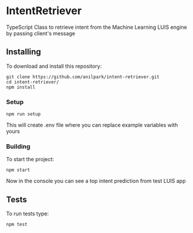 # IntentRetriever

TypeScript Class to retrieve intent from the Machine Learning LUIS engine by passing client's message

## Installing

To download and install this repository:

```shell
git clone https://github.com/anilpark/intent-retriever.git
cd intent-retriever/
npm install
```

### Setup

```shell
npm run setup
```

This will create .env file where you can replace example variables with yours

### Building

To start the project:

```shell
npm start
```
Now in the console you can see a top intent prediction from test LUIS app

## Tests

To run tests type:

```shell
npm test
```
